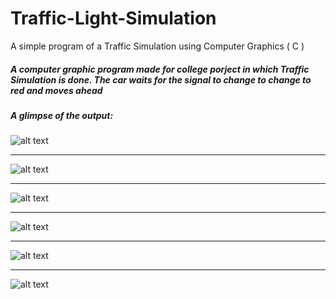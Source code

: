 # Traffic-Light-Simulation
A simple program of a Traffic Simulation using Computer Graphics ( C )

##### A computer graphic program made for college porject in which Traffic Simulation is done. The car waits for the signal to change to change to red and moves ahead

##### A glimpse of the output: 


![alt text](https://github.com/MoizSitabkhan/Traffice-Light-Simulation/blob/master/images/Image%201.png)

<hr>

![alt text](https://github.com/MoizSitabkhan/Traffice-Light-Simulation/blob/master/images/Image%202.png)

<hr>

![alt text](https://github.com/MoizSitabkhan/Traffice-Light-Simulation/blob/master/images/Image%203.png)

<hr>

![alt text](https://github.com/MoizSitabkhan/Traffice-Light-Simulation/blob/master/images/Image%204.png)

<hr>

![alt text](https://github.com/MoizSitabkhan/Traffice-Light-Simulation/blob/master/images/Image%2012.png)

<hr>

![alt text](https://github.com/MoizSitabkhan/Traffice-Light-Simulation/blob/master/images/Image%205.png)


